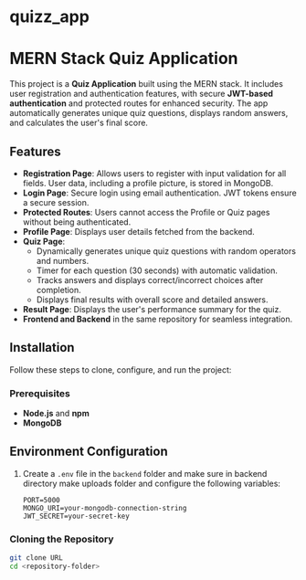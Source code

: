 # quizz_app

# MERN Stack Quiz Application

This project is a **Quiz Application** built using the MERN stack. It includes user registration and authentication features, with secure **JWT-based authentication** and protected routes for enhanced security. The app automatically generates unique quiz questions, displays random answers, and calculates the user's final score.

## Features

- **Registration Page**: Allows users to register with input validation for all fields. User data, including a profile picture, is stored in MongoDB.
- **Login Page**: Secure login using email authentication. JWT tokens ensure a secure session.
- **Protected Routes**: Users cannot access the Profile or Quiz pages without being authenticated.
- **Profile Page**: Displays user details fetched from the backend.
- **Quiz Page**:
  - Dynamically generates unique quiz questions with random operators and numbers.
  - Timer for each question (30 seconds) with automatic validation.
  - Tracks answers and displays correct/incorrect choices after completion.
  - Displays final results with overall score and detailed answers.
- **Result Page**: Displays the user's performance summary for the quiz.
- **Frontend and Backend** in the same repository for seamless integration.

## Installation

Follow these steps to clone, configure, and run the project:

### Prerequisites

- **Node.js** and **npm**
- **MongoDB**

## Environment Configuration

1. Create a `.env` file in the `backend` folder and make sure in backend directory make uploads folder and  configure the following variables:
   ```env
   PORT=5000
   MONGO_URI=your-mongodb-connection-string
   JWT_SECRET=your-secret-key

### Cloning the Repository

```bash
git clone URL
cd <repository-folder>



